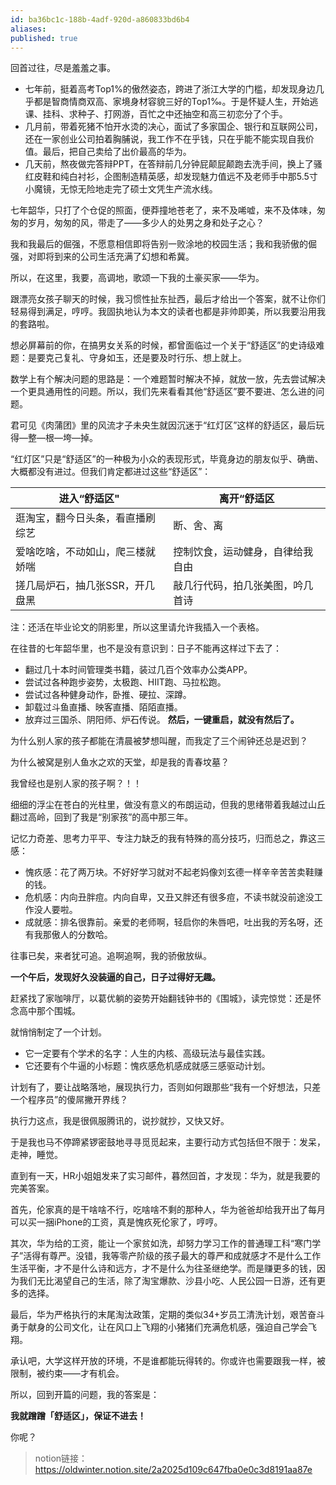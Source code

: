 ```yaml
---
id: ba36bc1c-188b-4adf-920d-a860833bd6b4
aliases: 
published: true
---
```


回首过往，尽是羞羞之事。

* 七年前，挺着高考Top1%的傲然姿态，跨进了浙江大学的门槛，却发现身边几乎都是智商情商双高、家境身材容貌三好的Top1‰。于是怀疑人生，开始逃课、挂科、求种子、打网游，百忙之中还抽空和高三初恋分了个手。
* 几月前，带着死猪不怕开水烫的决心，面试了多家国企、银行和互联网公司，还在一家创业公司拍着胸脯说，我工作不在乎钱，只在乎能不能实现自我价值。最后，把自己卖给了出价最高的华为。
* 几天前，熬夜做完答辩PPT，在答辩前几分钟屁颠屁颠跑去洗手间，换上了骚红皮鞋和纯白衬衫，企图制造精英感，却发现魅力值远不及老师手中那5.5寸小魔镜，无惊无险地走完了硕士文凭生产流水线。

七年韶华，只打了个仓促的照面，便莽撞地苍老了，来不及唏嘘，来不及体味，匆匆的岁月，匆匆的风，带走了——多少人的处男之身和处子之心？

我和我最后的倔强，不愿意相信即将告别一败涂地的校园生活；我和我骄傲的倔强，对即将到来的公司生活充满了幻想和希冀。

所以，在这里，我要，高调地，歌颂一下我的土豪买家——华为。

跟漂亮女孩子聊天的时候，我习惯性扯东扯西，最后才给出一个答案，就不让你们轻易得到满足，哼哼。我固执地认为本文的读者也都是非帅即美，所以我要沿用我的套路啦。

想必屏幕前的你，在搞男女关系的时候，都曾面临过一个关于“舒适区”的史诗级难题：是要克己复礼、守身如玉，还是要及时行乐、想上就上。

数学上有个解决问题的思路是：一个难题暂时解决不掉，就放一放，先去尝试解决一个更具通用性的问题。所以，我们先来看看其他“舒适区”要不要进、怎么进的问题。

君可见《肉蒲团》里的风流才子未央生就因沉迷于“红灯区”这样的舒适区，最后玩得—整—根—垮—掉。

“红灯区”只是“舒适区”的一种极为小众的表现形式，毕竟身边的朋友似乎、确凿、大概都没有进过。但我们肯定都进过这些“舒适区”：

| 进入“舒适区"                     | 离开“舒适区                      |
| -------------------------------- | -------------------------------- |
| 逛淘宝，翻今日头条，看直播刷综艺 | 断、舍、离                       |
| 爱啥吃啥，不动如山，爬三楼就娇喘 | 控制饮食，运动健身，自律给我自由 |
| 搓几局炉石，抽几张SSR，开几盘黑  | 敲几行代码，拍几张美图，吟几首诗 |

注：还活在毕业论文的阴影里，所以这里请允许我插入一个表格。

在往昔的七年韶华里，也不是没有意识到：日子不能再这样过下去了：
* 翻过几十本时间管理类书籍，装过几百个效率办公类APP。
* 尝试过各种跑步姿势，太极跑、HIIT跑、马拉松跑。
* 尝试过各种健身动作，卧推、硬拉、深蹲。
* 卸载过斗鱼直播、映客直播、陌陌直播。
* 放弃过三国杀、阴阳师、炉石传说。
**然后，一键重启，就没有然后了。**

为什么别人家的孩子都能在清晨被梦想叫醒，而我定了三个闹钟还总是迟到？

为什么被窝是别人鱼水之欢的天堂，却是我的青春坟墓？

我曾经也是别人家的孩子啊？！！

细细的浮尘在苍白的光柱里，做没有意义的布朗运动，但我的思绪带着我越过山丘翻过高岭，回到了我是“别家孩”的高中那三年。

记忆力奇差、思考力平平、专注力缺乏的我有特殊的高分技巧，归而总之，靠这三感：
* 愧疚感：花了两万块。不好好学习就对不起老妈像刘玄德一样辛辛苦苦卖鞋赚的钱。
* 危机感：内向丑胖痘。内向自卑，又丑又胖还有很多痘，不读书就没前途没工作没人要啦。
* 成就感：排名很靠前。亲爱的老师啊，轻启你的朱唇吧，吐出我的芳名呀，还有我那傲人的分数哈。

往事已矣，来者犹可追。追啊追啊，我的骄傲放纵。

**一个午后，发现好久没装逼的自己，日子过得好无趣。**

赶紧找了家咖啡厅，以葛优躺的姿势开始翻钱钟书的《围城》，读完惊觉：还是怀念高中那个围城。

就悄悄制定了一个计划。
* 它一定要有个学术的名字：人生的内核、高级玩法与最佳实践。
* 它还要有个牛逼的小标题：愧疚感危机感成就感三感驱动计划。

计划有了，要让战略落地，展现执行力，否则如何跟那些“我有一个好想法，只差一个程序员”的傻屌撇开界线？

执行力这点，我是很佩服腾讯的，说抄就抄，又快又好。

于是我也马不停蹄紧锣密鼓地寻寻觅觅起来，主要行动方式包括但不限于：发呆，走神，睡觉。

直到有一天，HR小姐姐发来了实习邮件，暮然回首，才发现：华为，就是我要的完美答案。

首先，伦家真的是干啥啥不行，吃啥啥不剩的那种人，华为爸爸却给我开出了每月可以买一捆iPhone的工资，真是愧疚死伦家了，哼哼。

其次，华为给的工资，能让一个家贫如洗，却努力学习工作的普通理工科“寒门学子”活得有尊严。没错，我等零产阶级的孩子最大的尊严和成就感才不是什么工作生活平衡，才不是什么诗和远方，才不是什么为往圣继绝学。而是赚更多的钱，因为我们无比渴望自己的生活，除了淘宝爆款、沙县小吃、人民公园一日游，还有更多的选择。

最后，华为严格执行的末尾淘汰政策，定期的类似34+岁员工清洗计划，艰苦奋斗勇于献身的公司文化，让在风口上飞翔的小猪猪们充满危机感，强迫自己学会飞翔。

承认吧，大学这样开放的环境，不是谁都能玩得转的。你或许也需要跟我一样，被限制，被约束——才有机会。

所以，回到开篇的问题，我的答案是：

**我就蹭蹭「舒适区」，保证不进去！**

你呢？

>notion链接：https://oldwinter.notion.site/2a2025d109c647fba0e0c3d8191aa87e
